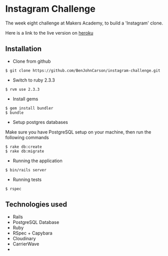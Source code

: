Instagram Challenge
===================

The week eight challenge at Makers Academy, to build a 'Instagram' clone.

Here is a link to the live version on [heroku](https://insta-sham.herokuapp.com/)

Installation
------------


* Clone from github
```
$ git clone https://github.com/BenJohnCarson/instagram-challenge.git
```

* Switch to ruby 2.3.3
```
$ rvm use 2.3.3
```

* Install gems
```
$ gem install bundler
$ bundle
```

* Setup postgres databases

Make sure you have PostgreSQL setup on your machine, then run the following commands
```
$ rake db:create
$ rake db:migrate
```
* Running the application
```
$ bin/rails server
```

* Running tests
```
$ rspec
```

Technologies used
-----------------

* Rails
* PostgreSQL Database
* Ruby
* RSpec + Capybara
* Cloudinary
* CarrierWave
* 

